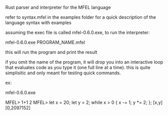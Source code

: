 Rust parser and interpreter for the MFEL language

refer to syntax.mfel in the examples folder for a quick description of the language syntax with examples

assuming the exec file is called mfel-0.6.0.exe, to run the interpreter:

mfel-0.6.0.exe PROGRAM_NAME.mfel

this will run the program and print the result

if you omit the name of the program, it will drop you into an interactive loop that evaluates code as you type it (one full line at a time).
this is quite simplisitic and only meant for testing quick commands.

ex:

mfel-0.6.0.exe

MFEL> 1+1
2
MFEL> let x = 20; let y = 2; while x > 0 { x -= 1; y *= 2; }; [x,y]
[0,2097152]
